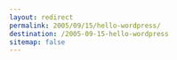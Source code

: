 ```yaml
---
layout: redirect
permalink: 2005/09/15/hello-wordpress/
destination: /2005-09-15-hello-wordpress
sitemap: false
---
```

